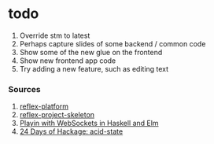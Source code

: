 # todo

1. Override stm to latest
2. Perhaps capture slides of some backend / common code
3. Show some of the new glue on the frontend
4. Show new frontend app code
5. Try adding a new feature, such as editing text

### Sources
1. [reflex-platform](https://github.com/reflex-frp/reflex-platform)
2. [reflex-project-skeleton](https://github.com/ElvishJerricco/reflex-project-skeleton)
2. [Playin with WebSockets in Haskell and Elm](https://www.paramander.com/blog/playing-with-websockets-in-haskell-and-elm)
3. [24 Days of Hackage: acid-state](https://ocharles.org.uk/blog/posts/2013-12-14-24-days-of-hackage-acid-state.html)
